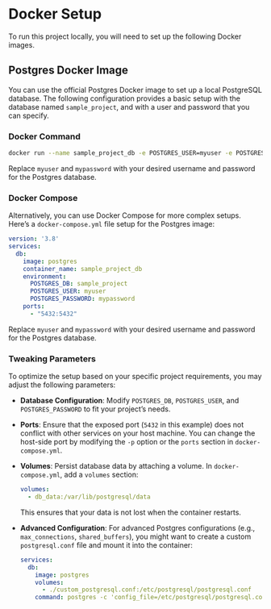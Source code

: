 # Docker Setup

To run this project locally, you will need to set up the following Docker images.

## Postgres Docker Image

You can use the official Postgres Docker image to set up a local PostgreSQL database. The following configuration
provides a basic setup with the database named `sample_project`, and with a user and password that you can specify.

### Docker Command

```sh
docker run --name sample_project_db -e POSTGRES_USER=myuser -e POSTGRES_PASSWORD=mypassword -e POSTGRES_DB=sample_project -p 5432:5432 -d postgres
```

Replace `myuser` and `mypassword` with your desired username and password for the Postgres database.

### Docker Compose

Alternatively, you can use Docker Compose for more complex setups. Here’s a `docker-compose.yml` file setup for the
Postgres image:

```yaml
version: '3.8'
services:
  db:
    image: postgres
    container_name: sample_project_db
    environment:
      POSTGRES_DB: sample_project
      POSTGRES_USER: myuser
      POSTGRES_PASSWORD: mypassword
    ports:
      - "5432:5432"
```

Replace `myuser` and `mypassword` with your desired username and password for the Postgres database.

### Tweaking Parameters

To optimize the setup based on your specific project requirements, you may adjust the following parameters:

- **Database Configuration**: Modify `POSTGRES_DB`, `POSTGRES_USER`, and `POSTGRES_PASSWORD` to fit your project’s
  needs.
- **Ports**: Ensure that the exposed port (`5432` in this example) does not conflict with other services on your host
  machine. You can change the host-side port by modifying the `-p` option or the `ports` section in
  `docker-compose.yml`.
- **Volumes**: Persist database data by attaching a volume. In `docker-compose.yml`, add a `volumes` section:
    ```yaml
    volumes:
      - db_data:/var/lib/postgresql/data
    ```
  This ensures that your data is not lost when the container restarts.

- **Advanced Configuration**: For advanced Postgres configurations (e.g., `max_connections`, `shared_buffers`), you
  might want to create a custom `postgresql.conf` file and mount it into the container:
    ```yaml
    services:
      db:
        image: postgres
        volumes:
          - ./custom_postgresql.conf:/etc/postgresql/postgresql.conf
        command: postgres -c 'config_file=/etc/postgresql/postgresql.conf'
    ```